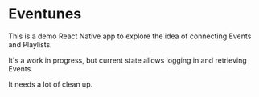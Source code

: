 # Eventunes

This is a demo React Native app to explore the idea of connecting Events and Playlists.

It's a work in progress, but current state allows logging in and retrieving Events.

It needs a lot of clean up.
